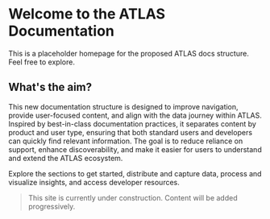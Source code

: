 # Welcome to the ATLAS Documentation

This is a placeholder homepage for the proposed ATLAS docs structure. Feel free to explore. 

## What's the aim?

This new documentation structure is designed to improve navigation, provide user-focused content, and align with the data journey within ATLAS. Inspired by best-in-class documentation practices, it separates content by product and user type, ensuring that both standard users and developers can quickly find relevant information. The goal is to reduce reliance on support, enhance discoverability, and make it easier for users to understand and extend the ATLAS ecosystem.

Explore the sections to get started, distribute and capture data, process and visualize insights, and access developer resources.

> This site is currently under construction. Content will be added progressively.
